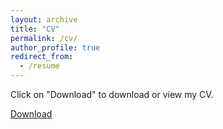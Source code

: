 ```yaml
---
layout: archive
title: "CV"
permalink: /cv/
author_profile: true
redirect_from:
  - /resume
---
```


Click on "Download" to download or view my CV.

[Download](https://msharif42.github.io/files/Resume.pdf)
